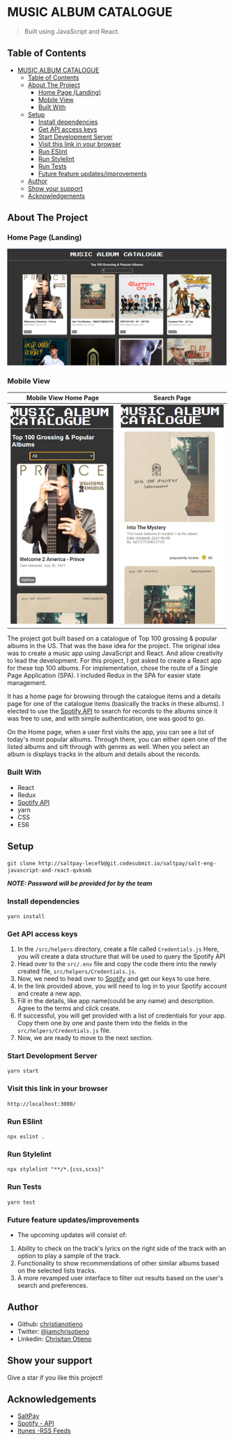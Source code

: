 # MUSIC ALBUM CATALOGUE

> Built using JavaScript and React.

## Table of Contents

- [MUSIC ALBUM CATALOGUE](#music-album-catalogue)
  - [Table of Contents](#table-of-contents)
  - [About The Project](#about-the-project)
    - [Home Page (Landing)](#home-page-landing)
    - [Mobile View](#mobile-view)
    - [Built With](#built-with)
  - [Setup](#setup)
    - [Install dependencies](#install-dependencies)
    - [Get API access keys](#get-api-access-keys)
    - [Start Development Server](#start-development-server)
    - [Visit this link in your browser](#visit-this-link-in-your-browser)
    - [Run ESlint](#run-eslint)
    - [Run Stylelint](#run-stylelint)
    - [Run Tests](#run-tests)
    - [Future feature updates/improvements](#future-feature-updatesimprovements)
  - [Author](#author)
  - [Show your support](#show-your-support)
  - [Acknowledgements](#acknowledgements)

<!-- ABOUT THE PROJECT -->
## About The Project

### Home Page (Landing)

<p align="center">
  <img src="./public/pics/Screenshot.png">
</p>

### Mobile View

<div align="center">

|Mobile View Home Page|Search Page|
|:--:|:--:|
|![home-page-mobile](./public/pics/Mobileview.png)|![search-results-mobile](./public/pics/search-result-mobile.png)|

</div>


The project got built based on a catalogue of Top 100 grossing & popular albums in the US. That was the base idea for the project. The original idea was to create a music app using JavaScript and React. And allow creativity to lead the development. For this project, I got asked to create a React app for these top 100 albums. For implementation, chose the route of a Single Page Application (SPA).  I included Redux in the SPA for easier state management. 

It has a home page for browsing through the catalogue items and a details page for one of the catalogue items (basically the tracks in these albums). I elected to use the [Spotify API](https://developer.spotify.com/documentation/web-api/) to search for records to the albums since it was free to use, and with simple authentication, one was good to go.

On the Home page, when a user first visits the app, you can see a list of today's most popular albums. Through there, you can either open one of the listed albums and sift through with genres as well. When you select an album is displays tracks in the album and details about the records.

### Built With

*   React
*   Redux
*   [Spotify API](https://developer.spotify.com/documentation/web-api/)
*   yarn
*   CSS
*   ES6

## Setup

```terminal
git clone http://saltpay-lecefb@git.codesubmit.io/saltpay/salt-eng-javascript-and-react-qvksmb
```

***NOTE: Password will be provided for by the team***

### Install dependencies

```terminal
yarn install
```
<!-- Get API access keys -->
### Get API access keys

1. In the `/src/helpers` directory, create a file called `Credentials.js` Here, you will create a data structure that will be used to query the Spotify API
2. Head over to the `src/.env` file and copy the code there into the newly created file, `src/helpers/Credentials.js`.
3. Now, we need to head over to [Spotify](https://developer.spotify.com/dashboard/login) and get our keys to use here.
4. In the link provided above, you will need to log in to your Spotify account and create a new app.
5. Fill in the details, like app name(could be any name) and description. Agree to the terms and click create.
6. If successful, you will get provided with a list of credentials for your app. Copy them one by one and paste them into the fields in the `src/helpers/Credentials.js` file.
7. Now, we are ready to move to the next section.

### Start Development Server

```terminal
yarn start
```

### Visit this link in your browser

```terminal
http://localhost:3000/
```

### Run ESlint

```terminal
npx eslint .
```

### Run Stylelint

```terminal
npx stylelint "**/*.{css,scss}"
```

### Run Tests

```terminal
yarn test
```

### Future feature updates/improvements

- The upcoming updates will consist of:

1. Ability to check on the track's lyrics on the right side of the track with an option to play a sample of the track.
2. Functionality to show recommendations of other similar albums based on the selected lists tracks.
3. A more revamped user interface to filter out results based on the user's search and preferences.

<!-- CONTACT -->
## Author

- Github: [christianotieno](https://github.com/christianotieno)
- Twitter: [@iamchrisotieno](https://twitter.com/iamchrisotieno)
- Linkedin: [Chrisitan Otieno](https://www.linkedin.com/in/christianotieno/)


<!-- ABOUT THE PROJECT-->
## Show your support

Give a star if you like this project!

<!-- ACKNOWLEDGEMENTS -->
## Acknowledgements

* [SaltPay](https://www.microverse.org/)
* [Spotify - API](https://developer.spotify.com/documentation/web-api/)
* [Itunes -RSS Feeds](https://itunes.apple.com/us/rss/topalbums/limit=100/json)